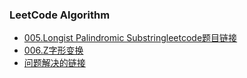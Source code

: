 ### LeetCode Algorithm
- [005.Longist Palindromic Substring](https://github.com/likang1024/LeetCode/blob/master/005.LongestPalindromicSubstring)[leetcode题目链接](https://leetcode.com/problems/longest-palindromic-substring/description/)
- [006.Z字形变换](https://github.com/likang1024/LeetCode/blob/master/006_ZigzagConversion.md)
- [问题解决的链接](http://www.cnblogs.com/min0208/archive/2012/05/24/2515584.html "链接")
